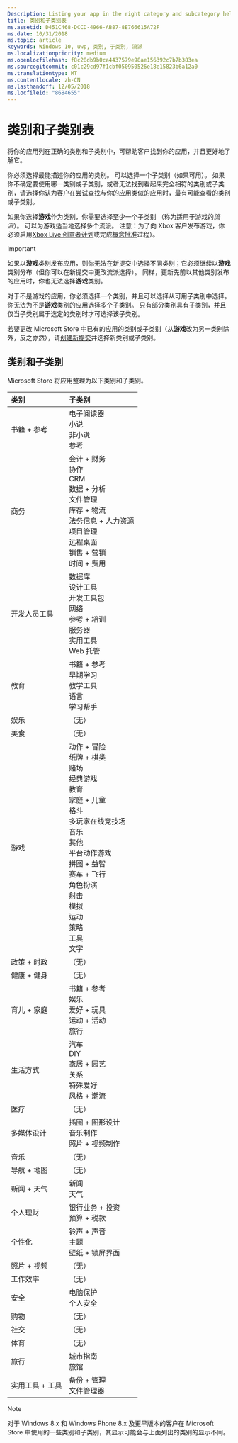```yaml
---
Description: Listing your app in the right category and subcategory helps customers find your app and understand more about it.
title: 类别和子类别表
ms.assetid: D451C468-DCCD-4966-AB87-8E766615A72F
ms.date: 10/31/2018
ms.topic: article
keywords: Windows 10, uwp, 类别, 子类别, 流派
ms.localizationpriority: medium
ms.openlocfilehash: f8c28db9b0ca4437579e98ae156392c7b7b383ea
ms.sourcegitcommit: c01c29cd97f1cbf050950526e18e15823b6a12a0
ms.translationtype: MT
ms.contentlocale: zh-CN
ms.lasthandoff: 12/05/2018
ms.locfileid: "8684655"
---
```

# <a name="category-and-subcategory-table"></a>类别和子类别表


将你的应用列在正确的类别和子类别中，可帮助客户找到你的应用，并且更好地了解它。

你必须选择最能描述你的应用的类别。 可以选择一个子类别（如果可用）。 如果你不确定要使用哪一类别或子类别，或者无法找到看起来完全相符的类别或子类别，请选择你认为客户在尝试查找与你的应用类似的应用时，最有可能查看的类别或子类别。

如果你选择**游戏**作为类别，你需要选择至少一个子类别 （称为适用于游戏的*流派*）。 可以为游戏适当地选择多个流派。 注意：为了向 Xbox 客户发布游戏，你必须启用[Xbox Live 创意者计划](../xbox-live/get-started-with-creators/get-started-with-xbox-live-creators.md)或完成[概念批准](../gaming/concept-approval.md)过程）。 

> [!IMPORTANT] 
> 如果以**游戏**类别发布应用，则你无法在新提交中选择不同类别；它必须继续以**游戏**类别分布（但你可以在新提交中更改流派选择）。 同样，更新先前以其他类别发布的应用时，你也无法选择**游戏**类别。

对于不是游戏的应用，你必须选择一个类别，并且可以选择从可用子类别中选择。 你无法为不是**游戏**类别的应用选择多个子类别。 只有部分类别具有子类别，并且仅当子类别属于选定的类别时才可选择该子类别。

若要更改 Microsoft Store 中已有的应用的类别或子类别（从**游戏**改为另一类别除外，反之亦然），请[创建新提交](app-submissions.md)并选择新类别或子类别。

## <a name="categories-and-subcategories"></a>类别和子类别

Microsoft Store 将应用整理为以下类别和子类别。

<table>
    <thead>
    <tr class="header">
    <th align="left">类别</th>
    <th align="left">子类别</th>
    </tr>
    </thead>
    <tbody>
<tr>
    <td>书籍 + 参考</td>
    <td>电子阅读器 <br> 小说 <br> 非小说 <br> 参考</td>
  </tr>
  <tr>
    <td>商务</td>
    <td>会计 + 财务 <br> 协作 <br> CRM <br> 数据 + 分析 <br> 文件管理 <br> 库存 + 物流 <br> 法务信息 + 人力资源 <br> 项目管理 <br> 远程桌面 <br> 销售 + 营销 <br> 时间 + 费用</td>
  </tr>
  <tr>
    <td>开发人员工具</td>
    <td>数据库 <br> 设计工具 <br> 开发工具包 <br> 网络 <br> 参考 + 培训 <br> 服务器 <br> 实用工具 <br> Web 托管</td>
  </tr>
  <tr>
    <td>教育</td>
    <td>书籍 + 参考 <br> 早期学习 <br> 教学工具 <br> 语言 <br> 学习帮手</td>
  </tr>
  <tr>
    <td>娱乐</td>
    <td>（无）</td>
  </tr>
  <tr>
    <td>美食</td>
    <td>（无）</td>
  </tr>
  <tr>
    <td>游戏</td>
    <td>动作 + 冒险 <br> 纸牌 + 棋类 <br> 赌场 <br> 经典游戏 <br> 教育 <br> 家庭 + 儿童 <br> 格斗 <br> 多玩家在线竞技场 <br> 音乐 <br> 其他 <br> 平台动作游戏 <br> 拼图 + 益智 <br> 赛车 + 飞行 <br> 角色扮演 <br> 射击 <br> 模拟 <br> 运动 <br> 策略 <br> 工具 <br> 文字</td>
  </tr>
  <tr>
    <td>政策 + 时政</td>
    <td>（无）</td>
  </tr>
  <tr>
    <td>健康 + 健身</td>
    <td>（无）</td>
  </tr>
  <tr>
    <td>育儿 + 家庭</td>
    <td>书籍 + 参考 <br> 娱乐 <br> 爱好 + 玩具 <br> 运动 + 活动 <br> 旅行</td>
  </tr>
  <tr>
    <td>生活方式</td>
    <td>汽车 <br> DIY <br> 家居 + 园艺 <br> 关系 <br> 特殊爱好 <br> 风格 + 潮流</td>
  </tr>
  <tr>
    <td>医疗</td>
    <td>（无）</td>
  </tr>
  <tr>
    <td>多媒体设计</td>
    <td>插图 + 图形设计 <br> 音乐制作 <br> 照片 + 视频制作</td>
  </tr>
  <tr>
    <td>音乐</td>
    <td>（无）</td>
  </tr>
  <tr>
    <td>导航 + 地图</td>
    <td>（无）</td>
  </tr>
  <tr>
    <td>新闻 + 天气</td>
    <td>新闻 <br> 天气</td>
  </tr>
  <tr>
    <td>个人理财</td>
    <td>银行业务 + 投资 <br> 预算 + 税款</td>
  </tr>
  <tr>
    <td>个性化</td>
    <td>铃声 + 声音 <br> 主题 <br> 壁纸 + 锁屏界面</td>
  </tr>
  <tr>
    <td>照片 + 视频</td>
    <td>（无）</td>
  </tr>
  <tr>
    <td>工作效率</td>
    <td>（无）</td>
  </tr>
  <tr>
    <td>安全</td>
    <td>电脑保护 <br> 个人安全</td>
  </tr>
  <tr>
    <td>购物</td>
    <td>（无）</td>
  </tr>
  <tr>
    <td>社交</td>
    <td>（无）</td>
  </tr>
  <tr>
    <td>体育</td>
    <td>（无）</td>
  </tr>
  <tr>
    <td>旅行</td>
    <td>城市指南 <br>旅馆</td>
  </tr>
  <tr>
    <td>实用工具 + 工具</td>
    <td>备份 + 管理 <br> 文件管理器</td>
  </tr>
</tbody>
</table>

> [!NOTE] 
> 对于 Windows 8.x 和 Windows Phone 8.x 及更早版本的客户在 Microsoft Store 中使用的一些类别和子类别，其显示可能会与上面列出的类别的显示不同。 

